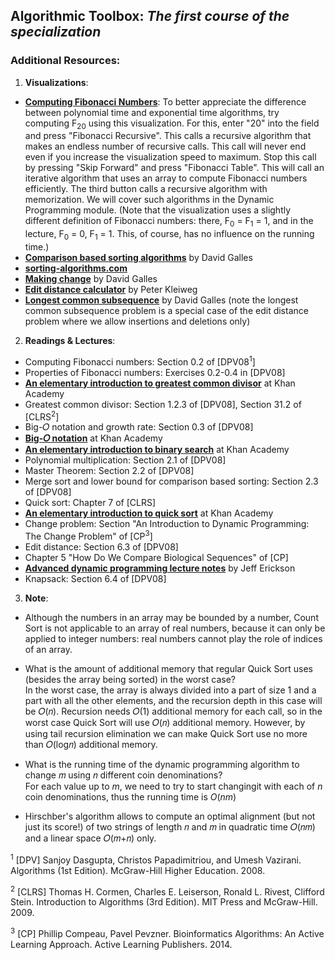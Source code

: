 ## Algorithmic Toolbox: *The first course of the specialization*

### Additional Resources:

1) **Visualizations**:
- [**Computing Fibonacci Numbers**](https://www.cs.usfca.edu/~galles/visualization/DPFib.html): To better appreciate the difference between polynomial time and exponential time algorithms, try computing F<sub>20</sub> using this visualization. For this, enter "20" into the field and press "Fibonacci Recursive". This calls a recursive algorithm that makes an endless number of recursive calls. This call will never end even if you increase the visualization speed to maximum. Stop this call by pressing "Skip Forward" and press "Fibonacci Table". This will call an iterative algorithm that uses an array to compute Fibonacci numbers efficiently. The third button calls a recursive algorithm with memorization. We will cover such algorithms in the Dynamic Programming module. (Note that the visualization uses a slightly different definition of Fibonacci numbers: there, F<sub>0</sub> = F<sub>1</sub> = 1, and in the lecture, F<sub>0</sub> = 0, F<sub>1</sub> = 1. This, of course, has no influence on the running time.)
- [**Comparison based sorting algorithms**](http://www.cs.usfca.edu/~galles/visualization/ComparisonSort.html) by David Galles 
- [**sorting-algorithms.com**](http://www.sorting-algorithms.com/)
- [**Making change**](http://www.cs.usfca.edu/~galles/visualization/DPChange.html) by David Galles
- [**Edit distance calculator**](http://www.let.rug.nl/kleiweg/lev/) by Peter Kleiweg
- [**Longest common subsequence**](http://www.cs.usfca.edu/~galles/visualization/DPLCS.html) by David Galles (note the longest common subsequence problem is a special case of the edit distance problem where we allow insertions and deletions only)

2) **Readings & Lectures**: 
- Computing Fibonacci numbers: Section 0.2 of [DPV08<sup>1</sup>]
- Properties of Fibonacci numbers: Exercises 0.2-0.4 in [DPV08]
- [**An elementary introduction to greatest common divisor**](https://www.khanacademy.org/math/pre-algebra/factors-multiples/greatest_common_divisor/v/greatest-common-divisor-factor-exercise) at Khan Academy
- Greatest common divisor: Section 1.2.3 of [DPV08], Section 31.2 of [CLRS<sup>2</sup>]
- Big-𝑂 notation and growth rate: Section 0.3 of [DPV08]
- [**Big-𝑂 notation**](https://www.khanacademy.org/computing/computer-science/algorithms/asymptotic-notation/a/asymptotic-notation) at Khan Academy
- [**An elementary introduction to binary search**](https://www.khanacademy.org/computing/computer-science/algorithms/binary-search/a/binary-search) at Khan Academy
- Polynomial multiplication: Section 2.1 of [DPV08]
- Master Theorem: Section 2.2 of [DPV08]
- Merge sort and lower bound for comparison based sorting: Section 2.3 of [DPV08]
- Quick sort: Chapter 7 of [CLRS]
- [**An elementary introduction to quick sort**](https://www.khanacademy.org/computing/computer-science/algorithms/quick-sort/a/overview-of-quicksort) at Khan Academy
- Change problem: Section "An Introduction to Dynamic Programming: The Change Problem" of [CP<sup>3</sup>]
- Edit distance: Section 6.3 of [DPV08]
- Chapter 5 "How Do We Compare Biological Sequences" of [CP]
- [**Advanced dynamic programming lecture notes**](https://jeffe.cs.illinois.edu/teaching/algorithms/notes/D-faster-dynprog.pdf) by Jeff Erickson
- Knapsack: Section 6.4 of [DPV08]

3) **Note**:
- Although the numbers in an array may be bounded by a number, Count Sort is not applicable to an array of real numbers, because it can only be applied to integer numbers: real numbers cannot play the role of indices of an array.

- What is the amount of additional memory that regular Quick Sort uses (besides the array being sorted) in the worst case? <br>
    In the worst case, the array is always divided into a part of size 1 and a part with all the other elements, and the recursion depth in this case will be 𝑂(𝑛). Recursion needs 𝑂(1) additional memory for each call, so in the worst case Quick Sort will use 𝑂(𝑛) additional memory. However, by using tail recursion elimination we can make Quick Sort use no more than 𝑂(log𝑛) additional memory.

- What is the running time of the dynamic programming algorithm to change 
𝑚 using 𝑛 different coin denominations? <br>
    For each value up to $m$, we need to try to start changingit with each of $n$ coin denominations, thus the running time is $O(nm)$

- Hirschber's algorithm allows to compute an optimal alignment (but not just its score!) of two strings of length 𝑛 and 𝑚 in quadratic time 𝑂(𝑛𝑚) and a linear space 𝑂(𝑚+𝑛) only.

<sup>1</sup> [DPV] Sanjoy Dasgupta, Christos Papadimitriou, and Umesh Vazirani. Algorithms (1st Edition). McGraw-Hill Higher Education. 2008.

<sup>2</sup> [CLRS] Thomas H. Cormen, Charles E. Leiserson, Ronald L. Rivest, Clifford Stein. Introduction to Algorithms (3rd Edition). MIT Press and McGraw-Hill. 2009.

<sup>3</sup> [CP] Phillip Compeau, Pavel Pevzner. Bioinformatics Algorithms: An Active Learning Approach. Active Learning Publishers. 2014.